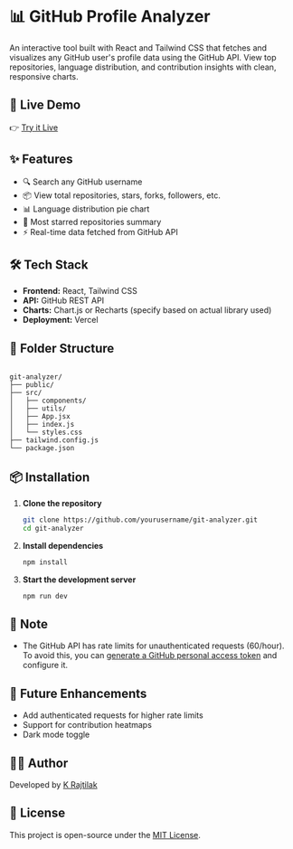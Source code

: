 # 📊 GitHub Profile Analyzer

An interactive tool built with React and Tailwind CSS that fetches and visualizes any GitHub user's profile data using the GitHub API. View top repositories, language distribution, and contribution insights with clean, responsive charts.

## 🚀 Live Demo

👉 [Try it Live](https://krajtilak-git-analyzer.vercel.app)

## ✨ Features

- 🔍 Search any GitHub username
- 📦 View total repositories, stars, forks, followers, etc.
- 📊 Language distribution pie chart
- 🧠 Most starred repositories summary
- ⚡ Real-time data fetched from GitHub API

## 🛠️ Tech Stack

- **Frontend:** React, Tailwind CSS
- **API:** GitHub REST API
- **Charts:** Chart.js or Recharts (specify based on actual library used)
- **Deployment:** Vercel

## 📂 Folder Structure

```

git-analyzer/
├── public/
├── src/
│   ├── components/
│   ├── utils/
│   ├── App.jsx
│   ├── index.js
│   └── styles.css
├── tailwind.config.js
└── package.json

```

## 📦 Installation

1. **Clone the repository**
   ```bash
   git clone https://github.com/yourusername/git-analyzer.git
   cd git-analyzer

2. **Install dependencies**

   ```bash
   npm install

   ```

3. **Start the development server**

   ```bash
   npm run dev
   ```

## 🔐 Note

* The GitHub API has rate limits for unauthenticated requests (60/hour). To avoid this, you can [generate a GitHub personal access token](https://github.com/settings/tokens) and configure it.

## 📌 Future Enhancements

* Add authenticated requests for higher rate limits
* Support for contribution heatmaps
* Dark mode toggle

## 🧑‍💻 Author

Developed by [K Rajtilak](https://krajtilak.vercel.app)

## 🪪 License

This project is open-source under the [MIT License](LICENSE).

```
